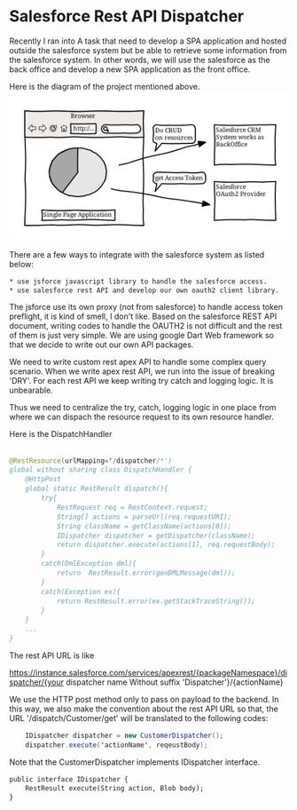# Salesforce Rest API Dispatcher

Recently I ran into A task that need to develop a SPA application and hosted outside the
salesforce system but be able to retrieve some information from the salesforce system. In other words,
we will use the salesforce as the back office and develop a new SPA application as the
front office.

Here is the diagram of the project mentioned above.
![SPA diagram](/images/spa.png)

There are a few ways to integrate with the salesforce system as listed below:

    * use jsforce javascript library to handle the salesforce access.
    * use salesforce rest API and develop our own oauth2 client library.

The jsforce use its own proxy (not from salesforce) to handle access token preflight,
it is kind of smell, I don't like. Based on the salesforce REST API document,
writing codes to handle the OAUTH2 is not difficult and the rest of them is just very simple.
We are using google Dart Web framework so that we decide to write out our own
API packages.

We need to write custom rest apex API to handle some complex query scenario.
When we write apex rest API, we run into the issue of breaking 'DRY'.
For each rest API we keep writing try catch and logging logic. It is unbearable.

Thus we need to centralize the try, catch, logging logic in one place from where
we can dispach the resource request to its own resource handler.

Here is the DispatchHandler

```java

@RestResource(urlMapping='/dispatcher/*')
global without sharing class DispatchHandler {
    @HttpPost
    global static RestResult dispatch(){
        try{
            RestRequest req = RestContext.request;
            String[] actions = parseUrl(req.requestURI);
            String className = getClassName(actions[0]);
            IDispatcher dispatcher = getDispatcher(className);
            return dispatcher.execute(actions[1], req.requestBody);
        }
        catch(DmlException dml){
            return  RestResult.error(genDMLMessage(dml));
        }
        catch(Exception ex){
            return RestResult.error(ex.getStackTraceString());
        }
    }
    ...
}
```

The rest API URL is like

https://instance.salesforce.com/services/apexrest/{packageNamespace}/dispatcher/{your dispatcher name Without suffix 'Dispatcher'}/{actionName}

We use the HTTP post method only to pass on payload to the backend. In this way,
we also make the convention about the rest API URL so that,
the URL '/dispatch/Customer/get' will be translated to the following codes:

```java
    IDispatcher dispatcher = new CustomerDispatcher();
    dispatcher.execute('actionName', reqeustBody);
```

Note that the CustomerDispatcher implements IDispatcher interface.

```javas
public interface IDispatcher {
    RestResult execute(String action, Blob body);
}
```

